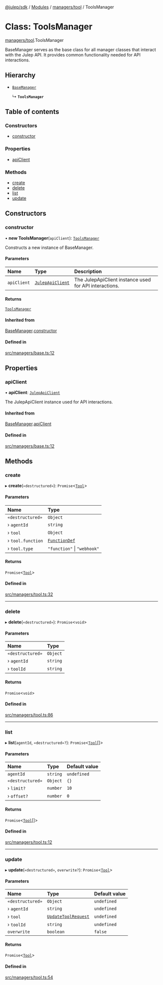 [@julep/sdk](../README.md) / [Modules](../modules.md) / [managers/tool](../modules/managers_tool.md) / ToolsManager

# Class: ToolsManager

[managers/tool](../modules/managers_tool.md).ToolsManager

BaseManager serves as the base class for all manager classes that interact with the Julep API.
It provides common functionality needed for API interactions.

## Hierarchy

- [`BaseManager`](managers_base.BaseManager.md)

  ↳ **`ToolsManager`**

## Table of contents

### Constructors

- [constructor](managers_tool.ToolsManager.md#constructor)

### Properties

- [apiClient](managers_tool.ToolsManager.md#apiclient)

### Methods

- [create](managers_tool.ToolsManager.md#create)
- [delete](managers_tool.ToolsManager.md#delete)
- [list](managers_tool.ToolsManager.md#list)
- [update](managers_tool.ToolsManager.md#update)

## Constructors

### constructor

• **new ToolsManager**(`apiClient`): [`ToolsManager`](managers_tool.ToolsManager.md)

Constructs a new instance of BaseManager.

#### Parameters

| Name | Type | Description |
| :------ | :------ | :------ |
| `apiClient` | [`JulepApiClient`](api_JulepApiClient.JulepApiClient.md) | The JulepApiClient instance used for API interactions. |

#### Returns

[`ToolsManager`](managers_tool.ToolsManager.md)

#### Inherited from

[BaseManager](managers_base.BaseManager.md).[constructor](managers_base.BaseManager.md#constructor)

#### Defined in

[src/managers/base.ts:12](https://github.com/julep-ai/julep/blob/411d5c610ac77f3e9c57ab269fe4f1b543ed4b7a/sdks/ts/src/managers/base.ts#L12)

## Properties

### apiClient

• **apiClient**: [`JulepApiClient`](api_JulepApiClient.JulepApiClient.md)

The JulepApiClient instance used for API interactions.

#### Inherited from

[BaseManager](managers_base.BaseManager.md).[apiClient](managers_base.BaseManager.md#apiclient)

#### Defined in

[src/managers/base.ts:12](https://github.com/julep-ai/julep/blob/411d5c610ac77f3e9c57ab269fe4f1b543ed4b7a/sdks/ts/src/managers/base.ts#L12)

## Methods

### create

▸ **create**(`«destructured»`): `Promise`\<[`Tool`](../modules/api.md#tool)\>

#### Parameters

| Name | Type |
| :------ | :------ |
| `«destructured»` | `Object` |
| › `agentId` | `string` |
| › `tool` | `Object` |
| › `tool.function` | [`FunctionDef`](../modules/api.md#functiondef) |
| › `tool.type` | ``"function"`` \| ``"webhook"`` |

#### Returns

`Promise`\<[`Tool`](../modules/api.md#tool)\>

#### Defined in

[src/managers/tool.ts:32](https://github.com/julep-ai/julep/blob/411d5c610ac77f3e9c57ab269fe4f1b543ed4b7a/sdks/ts/src/managers/tool.ts#L32)

___

### delete

▸ **delete**(`«destructured»`): `Promise`\<`void`\>

#### Parameters

| Name | Type |
| :------ | :------ |
| `«destructured»` | `Object` |
| › `agentId` | `string` |
| › `toolId` | `string` |

#### Returns

`Promise`\<`void`\>

#### Defined in

[src/managers/tool.ts:86](https://github.com/julep-ai/julep/blob/411d5c610ac77f3e9c57ab269fe4f1b543ed4b7a/sdks/ts/src/managers/tool.ts#L86)

___

### list

▸ **list**(`agentId`, `«destructured»?`): `Promise`\<[`Tool`](../modules/api.md#tool)[]\>

#### Parameters

| Name | Type | Default value |
| :------ | :------ | :------ |
| `agentId` | `string` | `undefined` |
| `«destructured»` | `Object` | `{}` |
| › `limit?` | `number` | `10` |
| › `offset?` | `number` | `0` |

#### Returns

`Promise`\<[`Tool`](../modules/api.md#tool)[]\>

#### Defined in

[src/managers/tool.ts:12](https://github.com/julep-ai/julep/blob/411d5c610ac77f3e9c57ab269fe4f1b543ed4b7a/sdks/ts/src/managers/tool.ts#L12)

___

### update

▸ **update**(`«destructured»`, `overwrite?`): `Promise`\<[`Tool`](../modules/api.md#tool)\>

#### Parameters

| Name | Type | Default value |
| :------ | :------ | :------ |
| `«destructured»` | `Object` | `undefined` |
| › `agentId` | `string` | `undefined` |
| › `tool` | [`UpdateToolRequest`](../modules/api.md#updatetoolrequest) | `undefined` |
| › `toolId` | `string` | `undefined` |
| `overwrite` | `boolean` | `false` |

#### Returns

`Promise`\<[`Tool`](../modules/api.md#tool)\>

#### Defined in

[src/managers/tool.ts:54](https://github.com/julep-ai/julep/blob/411d5c610ac77f3e9c57ab269fe4f1b543ed4b7a/sdks/ts/src/managers/tool.ts#L54)
